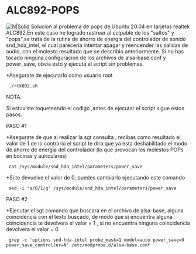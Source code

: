 # ALC892-POPS
[![N|Solid](https://www.solvetic.com/uploads/tutorials/monthly_04_2020/0e09654e6e73e9d8fffae22c88d99877.png)](https://www.youtube.com/channel/UC78GA53wBavEM5bCq-ddOVA/videos)
Solucion al problema de pops de Ubuntu 20.04 en tarjetas realtek ALC892.En este caso he logrado rastrear al culpable de los "saltos" y "pops",se trata de la rutina de ahorro de energía del controlador de sonido snd_hda_intel, el cual parecería intentar apagar y reencender las salidas de audio, con el molesto resultado que se describio anteriormente.
Si no has tocado ninguna configuracion de los archivos de alsa-base.conf y power_save, obvia esto y ejecuta el script sin problemas.

*Asegurate de ejecutarlo como usuario root

     ./rtk892.sh

NOTA:

Si estuviste toqueteando el codigo ,antes de ejecutar el script  sigue estos pasos.

PASO #1


*Asegurate de que al realizar la sgt consulta , recibas como resultado el valor de 1 de lo contrario el script te dira que ya esta deshabilitado el modo de ahorro de energia del controlador (lo que provocan los molestos POPs en bocinas y auriculares)

     cat /sys/module/snd_hda_intel/parameters/power_save
 

*Si te devuelve el valor de 0, puedes cambiarlo ejecutando este comando

     sed -i 's/0/1/g' /sys/module/snd_hda_intel/parameters/power_save

PASO #2


*Ejecutar el sgt comando que buscara en el archivo de alsa-base, alguna coincidencia con el texto buscado, de modo que si encuentra alguna coincidencia te devolvera el valor = 1 , si no encuentra ninguna coincidencia devolvera el valor = 0

     grep -c 'options snd-hda-intel probe_mask=1 model=auto power_save=0 power_save_controller=N' /etc/modprobe.d/alsa-base.conf



